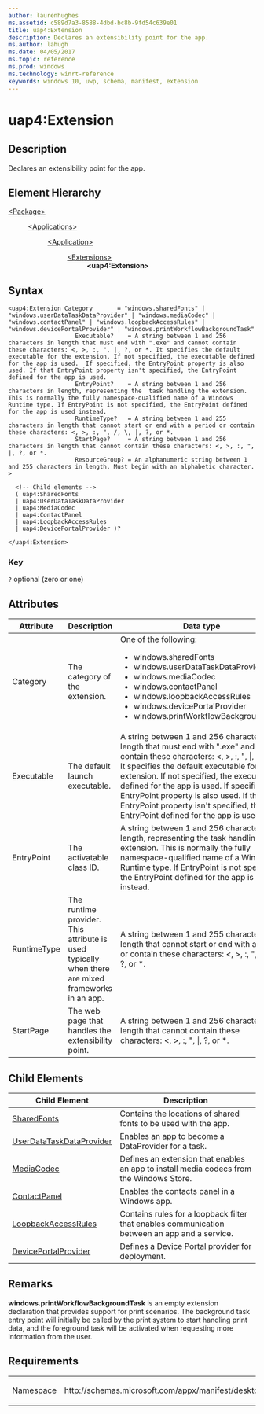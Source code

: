 ```yaml
---
author: laurenhughes
ms.assetid: c589d7a3-8588-4dbd-bc8b-9fd54c639e01
title: uap4:Extension
description: Declares an extensibility point for the app.
ms.author: lahugh
ms.date: 04/05/2017
ms.topic: reference
ms.prod: windows
ms.technology: winrt-reference
keywords: windows 10, uwp, schema, manifest, extension 
---
```


# uap4:Extension

## Description
Declares an extensibility point for the app.

## Element Hierarchy
<dl>
<dt><a href="element-package.md">&lt;Package&gt;</a></dt>
<dd>
<dl>
<dt><a href="element-applications.md">&lt;Applications&gt;</a></dt>
<dd>
<dl>
<dt><a href="element-application.md">&lt;Application&gt;</a></dt>
<dd>
<dl>
<dt><a href="element-1-extensions.md">&lt;Extensions&gt;</a></dt>
<dd><b>&lt;uap4:Extension&gt;</b></dd>
</dl>
</dd>
</dl>
</dd>
</dl>
</dd>
</dl>


## Syntax
```syntax
<uap4:Extension Category       = "windows.sharedFonts" | "windows.userDataTaskDataProvider" | "windows.mediaCodec" | "windows.contactPanel" | "windows.loopbackAccessRules" | "windows.devicePortalProvider" | "windows.printWorkflowBackgroundTask"
                   Executable?    = A string between 1 and 256 characters in length that must end with ".exe" and cannot contain these characters: <, >, :, ", |, ?, or *. It specifies the default executable for the extension. If not specified, the executable defined for the app is used.  If specified, the EntryPoint property is also used. If that EntryPoint property isn't specified, the EntryPoint defined for the app is used.
                   EntryPoint?    = A string between 1 and 256 characters in length, representing the  task handling the extension. This is normally the fully namespace-qualified name of a Windows Runtime type. If EntryPoint is not specified, the EntryPoint defined for the app is used instead.
                   RuntimeType?   = A string between 1 and 255 characters in length that cannot start or end with a period or contain these characters: <, >, :, ", /, \, |, ?, or *.
                   StartPage?     = A string between 1 and 256 characters in length that cannot contain these characters: <, >, :, ", |, ?, or *. 
                   ResourceGroup? = An alphanumeric string between 1 and 255 characters in length. Must begin with an alphabetic character. >

  <!-- Child elements -->
  ( uap4:SharedFonts
  | uap4:UserDataTaskDataProvider
  | uap4:MediaCodec 
  | uap4:ContactPanel
  | uap4:LoopbackAccessRules
  | uap4:DevicePortalProvider )?

</uap4:Extension>
```

### Key
`?` optional (zero or one)

## Attributes
| Attribute | Description | Data type | Required |
|-----------|-------------|-----------|----------|
| Category | The category of the extension. | One of the following:<ul><li>windows.sharedFonts</li><li>windows.userDataTaskDataProvider</li><li>windows.mediaCodec</li><li>windows.contactPanel</li><li>windows.loopbackAccessRules</li><li>windows.devicePortalProvider</li><li>windows.printWorkflowBackgroundTask</li></ul> | Yes |
| Executable | The default launch executable. | A string between 1 and 256 characters in length that must end with ".exe" and cannot contain these characters: <, >, :, ", &#124;, ?, or *. It specifies the default executable for the extension. If not specified, the executable defined for the app is used.  If specified, the EntryPoint property is also used. If that EntryPoint property isn't specified, the EntryPoint defined for the app is used. | No |
| EntryPoint | The activatable class ID. | A string between 1 and 256 characters in length, representing the task handling the extension. This is normally the fully namespace-qualified name of a Windows Runtime type. If EntryPoint is not specified, the EntryPoint defined for the app is used instead. | No |
| RuntimeType | The runtime provider. This attribute is used typically when there are mixed frameworks in an app. | A string between 1 and 255 characters in length that cannot start or end with a period or contain these characters: <, >, :, ", /, \, &#124;, ?, or *. | No |
| StartPage | The web page that handles the extensibility point. | A string between 1 and 256 characters in length that cannot contain these characters: <, >, :, ", &#124;, ?, or *. | No |


## Child Elements

| Child Element | Description |
|---------------|-------------|
| [SharedFonts](element-uap4-sharedFonts.md) | Contains the locations of shared fonts to be used with the app. |  
| [UserDataTaskDataProvider](element-uap4-userDataTaskDataProvider.md) | Enables an app to become a DataProvider for a task. | 
| [MediaCodec](element-uap4-mediacodec.md) | Defines an extension that enables an app to install media codecs from the Windows Store. |
| [ContactPanel](element-uap4-contactpanel.md) | Enables the contacts panel in a Windows app. |
| [LoopbackAccessRules](element-uap4-loopbackAccessRules.md) | Contains rules for a loopback filter that enables communication between an app and a service. |
| [DevicePortalProvider](element-uap4-devicePortalProvider.md) | Defines a Device Portal provider for deployment. |

## Remarks
**windows.printWorkflowBackgroundTask** is an empty extension declaration that provides support for print scenarios. The background task entry point will initially be called by the print system to start handling print data, and the foreground task will be activated when requesting more information from the user.

## Requirements

<table>
<colgroup>
<col width="50%" />
<col width="50%" />
</colgroup>
<tbody>
<tr class="odd">
<td><p>Namespace</p></td>
<td><p>http://schemas.microsoft.com/appx/manifest/desktop/windows10/2</p></td>
</tr>
</tbody>
</table>